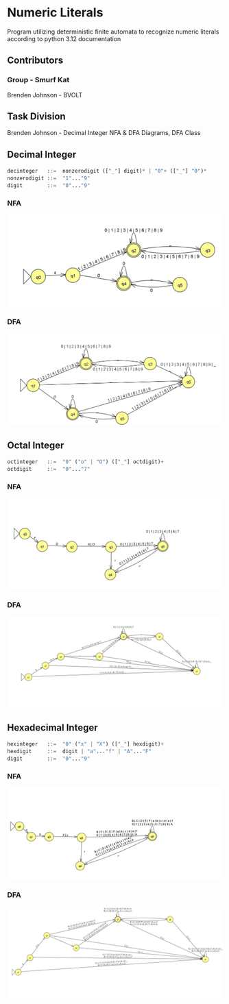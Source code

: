 # Numeric Literals
Program utilizing deterministic finite automata to recognize numeric literals according to python 3.12 documentation

## Contributors 
### Group - Smurf Kat
Brenden Johnson - BVOLT

## Task Division
Brenden Johnson - Decimal Integer NFA & DFA Diagrams, DFA Class

## Decimal Integer

```python
decinteger   ::=  nonzerodigit (["_"] digit)* | "0"+ (["_"] "0")*
nonzerodigit ::=  "1"..."9"
digit        ::=  "0"..."9"
```

### NFA

![alt text](NFADiagrams/DecIntNFA.jpg?raw=true)


### DFA

![alt text](DFADiagrams/DecIntDFA.jpg?raw=true)


## Octal Integer

```python
octinteger   ::=  "0" ("o" | "O") (["_"] octdigit)+
octdigit     ::=  "0"..."7"
```

### NFA

![alt text](NFADiagrams/OctIntNFA.jpg?raw=true)


### DFA

![alt text](DFADiagrams/OctIntDFA.jpg?raw=true)


## Hexadecimal Integer

```python
hexinteger   ::=  "0" ("x" | "X") (["_"] hexdigit)+
hexdigit     ::=  digit | "a"..."f" | "A"..."F"
digit        ::=  "0"..."9"
```

### NFA

![alt text](NFADiagrams/HexIntNFA.jpg?raw=true)


### DFA

![alt text](DFADiagrams/HexIntDFA.jpg?raw=true)